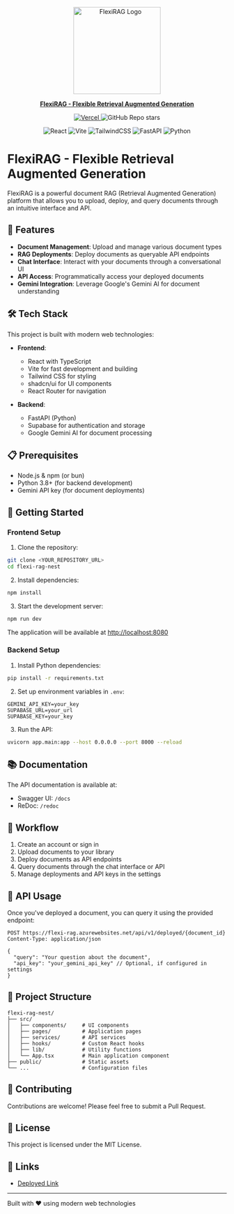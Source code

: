 <p align="center">
  <img src="https://github.com/user-attachments/assets/92d92469-4bb3-4698-9db0-3b0bbe8718a1" alt="FlexiRAG Logo" width="200" height="200" />
</p>
<p align="center">
  <a href="https://flexirag.vercel.app/" target="_blank"><strong>FlexiRAG - Flexible Retrieval Augmented Generation </strong></a>
</p>

<p align="center">

  <!-- First Line: Deployment + GitHub -->
  <a href="https://flexirag.vercel.app/">
    <img src="https://vercelbadge.vercel.app/api/aayushpaigwar/flexi-rag-frontend" alt="Vercel" />
  </a>
  <img src="https://img.shields.io/github/stars/AayushPaigwar/flexi-rag-frontend?style=social" alt="GitHub Repo stars" />

</p>

<p align="center">

  <!-- Second Line: Tech Stack -->
  <img src="https://img.shields.io/badge/Frontend-React-blue?logo=react" alt="React" />
  <img src="https://img.shields.io/badge/Build-Vite-purple?logo=vite" alt="Vite" />
  <img src="https://img.shields.io/badge/Styling-TailwindCSS-38B2AC?logo=tailwindcss&logoColor=white" alt="TailwindCSS" />
  <img src="https://img.shields.io/badge/Backend-FastAPI-009688?logo=fastapi&logoColor=white" alt="FastAPI" />
  <img src="https://img.shields.io/badge/Language-Python-3776AB?logo=python&logoColor=white" alt="Python" />

</p>







# FlexiRAG - Flexible Retrieval Augmented Generation

FlexiRAG is a powerful document RAG (Retrieval Augmented Generation) platform that allows you to upload, deploy, and query documents through an intuitive interface and API.

## 🚀 Features

* **Document Management**: Upload and manage various document types
* **RAG Deployments**: Deploy documents as queryable API endpoints
* **Chat Interface**: Interact with your documents through a conversational UI
* **API Access**: Programmatically access your deployed documents
* **Gemini Integration**: Leverage Google's Gemini AI for document understanding

## 🛠️ Tech Stack

This project is built with modern web technologies:

* **Frontend**:
  * React with TypeScript
  * Vite for fast development and building
  * Tailwind CSS for styling
  * shadcn/ui for UI components
  * React Router for navigation

* **Backend**:
  * FastAPI (Python)
  * Supabase for authentication and storage
  * Google Gemini AI for document processing

## 📋 Prerequisites

* Node.js & npm (or bun)
* Python 3.8+ (for backend development)
* Gemini API key (for document deployments)

## 🚦 Getting Started

### Frontend Setup

1. Clone the repository:

```bash
git clone <YOUR_REPOSITORY_URL>
cd flexi-rag-nest
```

2. Install dependencies:

```bash
npm install
```

3. Start the development server:

```bash
npm run dev
```

The application will be available at <http://localhost:8080>

### Backend Setup

1. Install Python dependencies:

```bash
pip install -r requirements.txt
```

2. Set up environment variables in `.env`:

```
GEMINI_API_KEY=your_key
SUPABASE_URL=your_url
SUPABASE_KEY=your_key
```

3. Run the API:

```bash
uvicorn app.main:app --host 0.0.0.0 --port 8000 --reload
```

## 📚 Documentation

The API documentation is available at:

* Swagger UI: `/docs`
* ReDoc: `/redoc`

## 🔄 Workflow

1. Create an account or sign in
2. Upload documents to your library
3. Deploy documents as API endpoints
4. Query documents through the chat interface or API
5. Manage deployments and API keys in the settings

## 🔑 API Usage

Once you've deployed a document, you can query it using the provided endpoint:

```http
POST https://flexi-rag.azurewebsites.net/api/v1/deployed/{document_id}
Content-Type: application/json

{
  "query": "Your question about the document",
  "api_key": "your_gemini_api_key" // Optional, if configured in settings
}
```

## 🧩 Project Structure

```
flexi-rag-nest/
├── src/
│   ├── components/     # UI components
│   ├── pages/          # Application pages
│   ├── services/       # API services
│   ├── hooks/          # Custom React hooks
│   ├── lib/            # Utility functions
│   └── App.tsx         # Main application component
├── public/             # Static assets
└── ...                 # Configuration files
```

## 🤝 Contributing

Contributions are welcome! Please feel free to submit a Pull Request.

## 📄 License

This project is licensed under the MIT License.

## 🔗 Links

* [Deployed Link](https://flexirag.vercel.app)

---

Built with ❤️ using modern web technologies
